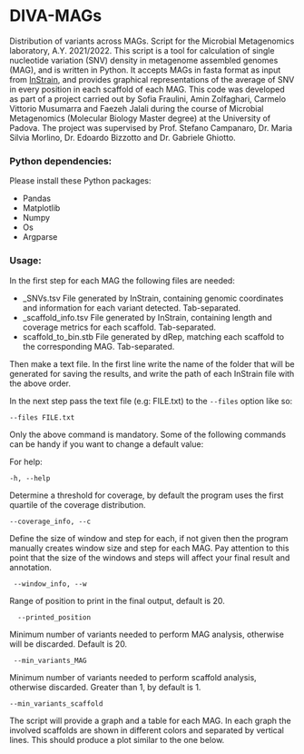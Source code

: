 # DIVA-MAGs
Distribution of variants across MAGs. Script for the Microbial Metagenomics laboratory, A.Y. 2021/2022.
This script is a tool for calculation of single nucleotide variation (SNV) density in metagenome assembled genomes (MAG), and is written in Python. It accepts MAGs in fasta format as input from [InStrain](https://github.com/MrOlm/inStrain), and provides graphical representations of the average of SNV in every position in each scaffold of each MAG.
This code was developed as part of a project carried out by Sofia Fraulini, Amin Zolfaghari, Carmelo Vittorio Musumarra and Faezeh Jalali during the course of Microbial Metagenomics (Molecular Biology Master degree) at the University of Padova. The project was supervised by Prof. Stefano Campanaro, Dr. Maria Silvia Morlino, Dr. Edoardo Bizzotto and Dr. Gabriele Ghiotto.
### Python dependencies:
 Please install these Python packages:
- Pandas
- Matplotlib
- Numpy
- Os
- Argparse 
### Usage:
In the first step for each MAG the following files are needed:
- _SNVs.tsv File generated by InStrain, containing genomic coordinates and information for each variant detected. Tab-separated.
- _scaffold_info.tsv File generated by InStrain, containing length and coverage metrics for each scaffold. Tab-separated.
- scaffold_to_bin.stb File generated by dRep, matching each scaffold to the corresponding MAG. Tab-separated.

Then make a text file. In the first line write the name of the folder that will be generated for saving the results, and write the path of each InStrain file with the above order.

In the next step pass the text file (e.g: FILE.txt) to the `--files` option like so:

`--files FILE.txt`

Only the above command is mandatory. Some of the following commands can be handy if you want to change a default value:

For help: 

`-h, --help`

Determine a threshold for coverage, by default the program uses the first quartile of the coverage distribution.

`--coverage_info, --c`

Define the size of window and step for each, if not given then the program manually creates window size and step for each MAG. Pay attention to this point that the size of the windows and steps will affect your final result and annotation.

` --window_info, --w`

Range of position to print in the final output, default is 20.

`  --printed_position`

Minimum number of variants needed to perform MAG analysis, otherwise will be discarded. Default is 20.

` --min_variants_MAG`

Minimum number of variants needed to perform scaffold analysis, otherwise discarded. Greater than 1, by default is 1.

`--min_variants_scaffold`

The script will provide a graph and a table for each MAG. In each graph the involved scaffolds are shown in different colors and separated by vertical lines.
This should produce a plot similar to the one below.

